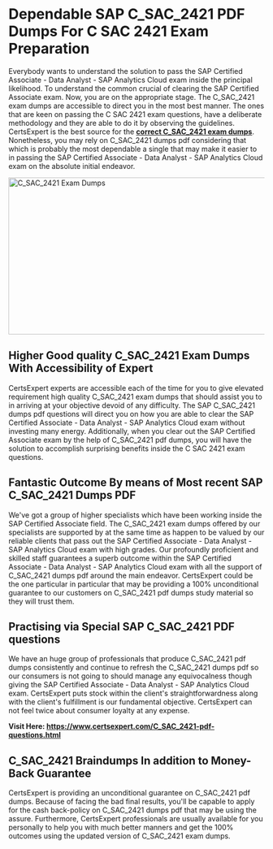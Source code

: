 <h1><strong>Dependable SAP C_SAC_2421 PDF Dumps For C SAC 2421 Exam Preparation</strong></h1>
<p>Everybody wants to understand the solution to pass the SAP Certified Associate - Data Analyst - SAP Analytics Cloud exam inside the principal likelihood. To understand the common crucial of clearing the SAP Certified Associate exam. Now, you are on the appropriate stage. The C_SAC_2421 exam dumps are accessible to direct you in the most best manner. The ones that are keen on passing the C SAC 2421 exam questions, have a deliberate methodology and they are able to do it by observing the guidelines. CertsExpert is the best source for the <a href="https://www.certsexpert.com/C_SAC_2421-pdf-questions.html"><strong>correct C_SAC_2421 exam dumps</strong></a>. Nonetheless, you may rely on C_SAC_2421 dumps pdf considering that which is probably the most dependable a single that may make it easier to in passing the SAP Certified Associate - Data Analyst - SAP Analytics Cloud exam on the absolute initial endeavor.</p>
<p><img src="https://i.ibb.co/kg4QFh7/C-SAC-2421.png" alt="C_SAC_2421 Exam Dumps" width="550" height="309" /></p>
<h2><strong>Higher Good quality C_SAC_2421 Exam Dumps With Accessibility of Expert&nbsp;</strong></h2>
<p>CertsExpert experts are accessible each of the time for you to give elevated requirement high quality C_SAC_2421 exam dumps that should assist you to in arriving at your objective devoid of any difficulty. The SAP C_SAC_2421 dumps pdf questions will direct you on how you are able to clear the SAP Certified Associate - Data Analyst - SAP Analytics Cloud exam without investing many energy. Additionally, when you clear out the SAP Certified Associate exam by the help of C_SAC_2421 pdf dumps, you will have the solution to accomplish surprising benefits inside the C SAC 2421 exam questions.</p>
<h2><strong>Fantastic Outcome By means of Most recent SAP C_SAC_2421 Dumps PDF</strong></h2>
<p>We've got a group of higher specialists which have been working inside the SAP Certified Associate field. The C_SAC_2421 exam dumps offered by our specialists are supported by at the same time as happen to be valued by our reliable clients that pass out the SAP Certified Associate - Data Analyst - SAP Analytics Cloud exam with high grades. Our profoundly proficient and skilled staff guarantees a superb outcome within the SAP Certified Associate - Data Analyst - SAP Analytics Cloud exam with all the support of C_SAC_2421 dumps pdf around the main endeavor. CertsExpert could be the one particular in particular that may be providing a 100% unconditional guarantee to our customers on C_SAC_2421 pdf dumps study material so they will trust them.&nbsp;</p>
<h2><strong>Practising via Special SAP C_SAC_2421 PDF questions</strong></h2>
<p>We have an huge group of professionals that produce C_SAC_2421 pdf dumps consistently and continue to refresh the C_SAC_2421 dumps pdf so our consumers is not going to should manage any equivocalness though giving the SAP Certified Associate - Data Analyst - SAP Analytics Cloud exam. CertsExpert puts stock within the client's straightforwardness along with the client's fulfillment is our fundamental objective. CertsExpert can not feel twice about consumer loyalty at any expense.</p>
<p><strong>Visit Here: <a href="https://www.certsexpert.com/C_SAC_2421-pdf-questions.html">https://www.certsexpert.com/C_SAC_2421-pdf-questions.html</a></strong></p>
<h2><strong>C_SAC_2421 Braindumps In addition to Money-Back Guarantee</strong></h2>
<p>CertsExpert is providing an unconditional guarantee on C_SAC_2421 pdf dumps. Because of facing the bad final results, you'll be capable to apply for the cash back-policy on C_SAC_2421 dumps pdf that may be using the assure. Furthermore, CertsExpert professionals are usually available for you personally to help you with much better manners and get the 100% outcomes using the updated version of C_SAC_2421 exam dumps.</p>
